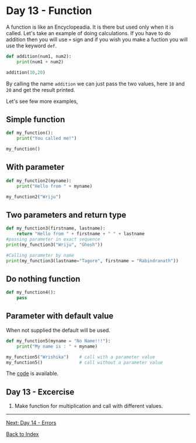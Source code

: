 # Day 13 - Function

A function is like an Encyclopeadia. It is there but used only when it is called. Let's take an example of doing calculations. If you have to do addition then you will use `+` sign and if you wish you make a fuction you will use the keyword `def`.

```python
def addition(num1, num2):
    print(num1 + num2)

addition(10,20)
```

By calling the name `addition` we can just pass the two values, here `10` and `20` and get the result printed.

Let's see few more examples,

## Simple function

```python
def my_function():
    print("You called me!")

my_function()
```

## With parameter

```python
def my_function2(myname):
    print("Hello from " + myname)

my_function2("Wriju")
```

## Two parameters and return type

```python
def my_function3(firstname, lastname):
    return "Hello from " + firstname + " " + lastname
#passing parameter in exact sequence
print(my_function3("Wriju", "Ghosh"))

#Calling parameter by name
print(my_function3(lastname="Tagore", firstname = "Rabindranath"))
```

## Do nothing function

```python
def my_function4():
    pass
```

## Parameter with default value

When not supplied the default will be used.

```python
def my_function5(myname = "No Name!!!"):
    print("My name is : " + myname)

my_function5("Wrishika")    # call with a parameter value
my_function5()              # call without a parameter value
```

The [code](SampleCode/13Function.py) is available.

<!--
## Watch the video

[Video link](https://www.youtube.com/watch?v=)
-->

## Day 13 - Excercise

1. Make function for multiplication and call with different values.

---
[Next: Day 14 - Errors](14-day14.md)

[Back to Index](index.md)
